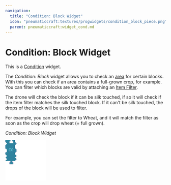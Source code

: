 ```yaml
---
navigation:
  title: "Condition: Block Widget"
  icon: "pneumaticcraft:textures/progwidgets/condition_block_piece.png"
  parent: pneumaticcraft:widget_cond.md
---
```


# Condition: Block Widget

This is a [Condition](./conditions.md) widget.

The *Condition: Block* widget allows you to check an [area](./area.md) for certain blocks. With this you can check if an area contains a full-grown crop, for example. You can filter which blocks are valid by attaching an [Item Filter](./item_filter.md).

The drone will check the block if it can be silk touched, if so it will check if the item filter matches the silk touched block. If it can't be silk touched, the drops of the block will be used to filter.

For example, you can set the filter to Wheat, and it will match the filter as soon as the crop will drop wheat (= full grown).

*Condition: Block Widget*

![](condition_block_piece.png)

